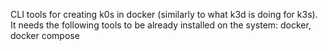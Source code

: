 CLI tools for creating k0s in docker (similarly to what k3d is doing for k3s).
It needs the following tools to be already installed on the system: docker, docker compose
